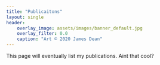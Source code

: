 ```yaml
---
title: "Publicaitons"
layout: single
header:
    overlay_image: assets/images/banner_default.jpg
    overlay_filter: 0.0
    caption: "Art © 2020 James Dean"
---
```


This page will eventually list my publications. Aint that cool?